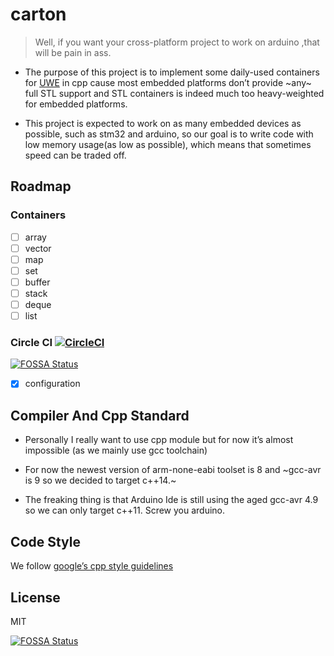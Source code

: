 # carton
> Well, if you want your cross-platform 
project to work on arduino ,that will 
 be pain in ass.

* The purpose of this project is to implement 
some daily-used containers for 
[UWE](https://github.com/quited/UWE)
 in cpp cause most embedded platforms don’t provide 
~any~ full STL support and STL containers is indeed
 much too heavy-weighted for embedded platforms.

* This project is expected to work on
 as many embedded devices as possible, 
such as stm32 and arduino, so our goal
 is to write code with low memory
 usage(as low as possible), which 
means that sometimes speed 
can be traded off.
 
## Roadmap

### Containers

* [ ] array
* [ ] vector
* [ ] map
* [ ] set
* [ ] buffer
* [ ] stack
* [ ] deque
* [ ] list

### Circle CI [![CircleCI](https://circleci.com/gh/quited/carton.svg?style=svg)](https://circleci.com/gh/quited/carton)
[![FOSSA Status](https://app.fossa.io/api/projects/git%2Bgithub.com%2Fquited%2Fcarton.svg?type=shield)](https://app.fossa.io/projects/git%2Bgithub.com%2Fquited%2Fcarton?ref=badge_shield)

* [x] configuration 

## Compiler And Cpp Standard

* Personally I really want to use cpp 
module but for now it’s almost impossible 
(as we mainly use gcc toolchain)

* For now the newest version of 
arm-none-eabi toolset is 8 and ~gcc-avr
 is 9 so we decided to target c++14.~

* The freaking thing is that Arduino Ide
 is still using the aged gcc-avr 4.9 so 
we can only target c++11. Screw you arduino.

## Code Style 

We follow [google’s cpp
 style guidelines](https://google.github.io/styleguide/cppguide.html)

## License

MIT


[![FOSSA Status](https://app.fossa.io/api/projects/git%2Bgithub.com%2Fquited%2Fcarton.svg?type=large)](https://app.fossa.io/projects/git%2Bgithub.com%2Fquited%2Fcarton?ref=badge_large)